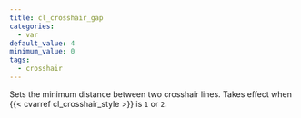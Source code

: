 ```yaml
---
title: cl_crosshair_gap
categories:
  - var
default_value: 4
minimum_value: 0
tags:
  - crosshair
---
```


Sets the minimum distance between two crosshair lines. Takes effect when {{< cvarref cl_crosshair_style >}} is `1` or `2`.
